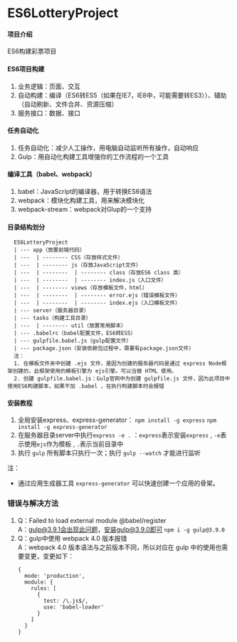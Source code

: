 # ES6LotteryProject

#### 项目介绍
ES6构建彩票项目

#### ES6项目构建
1. 业务逻辑：页面、交互
2. 自动构建：编译（ES6转ES5（如果在IE7，IE8中，可能需要转ES3））、辅助（自动刷新、文件合并、资源压缩）
3. 服务接口：数据、接口

#### 任务自动化
1. 任务自动化：减少人工操作，用电脑自动监听所有操作，自动响应
2. Gulp：用自动化构建工具增强你的工作流程的一个工具
   
#### 编译工具（babel、webpack）
1. babel：JavaScript的编译器，用于转换ES6语法
2. webpack：模块化构建工具，用来解决模块化
3. webpack-stream：webpack对Glup的一个支持

#### 目录结构划分
```
  ES6LotteryProject  
  | --- app（放置前端代码）  
  | ---  | -------- CSS（存放样式文件）  
  | ---  | -------- js（存放JavaScript文件）  
  | ---  | --------  | -------- class（存放ES6 class 类）  
  | ---  | --------  | -------- index.js（入口文件）  
  | ---  | -------- views（存放模板文件，html）
  | ---  | --------  | -------- error.ejs（错误模板文件）
  | ---  | --------  | -------- index.ejs（入口模板文件）
  | --- server（服务器目录）
  | --- tasks（构建工具目录）
  | ---  | -------- util（放置常用脚本）
  | --- .babelrc（babel配置文件，ES6转ES5）
  | --- gulpfile.babel.js（gulp配置文件）
  | --- package.json（安装依赖包过程中，需要有package.json文件）
  注：
  1. 在模板文件夹中创建 .ejs 文件，是因为创建的服务器代码是通过 express Node框架创建的，此框架使用的模板引擎为 ejs引擎。可以当做 HTML 使用。
  2. 创建 gulpfile.babel.js：Gulp官网中为创建 gulpfile.js 文件，因为此项目中使用ES6构建脚本，如果不加 .babel ，在执行构建脚本时会报错
```

#### 安装教程

1. 全局安装express、express-generator： `npm install -g express` `npm install -g express-generator`
2. 在服务器目录server中执行`express -e .` ：`express`表示安装`express` , `-e`表示使用`ejs`作为模板 , `.`表示当前目录中
3. 执行 `gulp` 所有脚本只执行一次；执行 `gulp --watch` 才能进行监听
   
注：
* 通过应用生成器工具 `express-generator` 可以快速创建一个应用的骨架。

### 错误与解决方法
1. Q：Failed to load external module @babel/register  
   A：gulp@3.9.1会出现此问题，安装gulp@3.9.0即可 `npm i -g gulp@3.9.0`
2. Q：gulp中使用 webpack 4.0 版本报错  
   A：webpack 4.0 版本语法与之前版本不同，所以对应在 gulp 中的使用也需要变更，变更如下：  
      ```
      {
        mode: 'production',
        module: {
          rules: [
            {
              test: /\.js$/,
              use: 'babel-loader'
            }
          ]
        }
      }
      ```